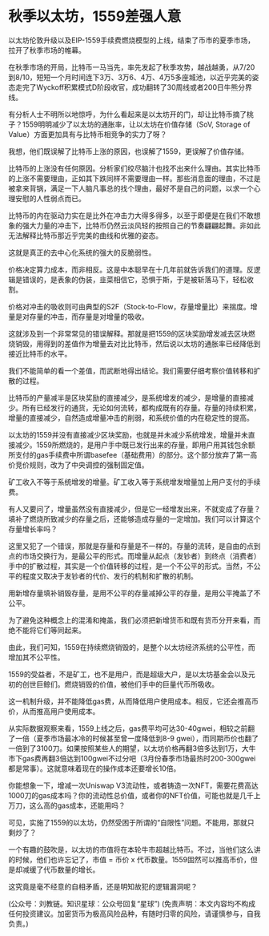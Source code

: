 # 秋季以太坊，1559差强人意

以太坊伦敦升级以及EIP-1559手续费燃烧模型的上线，结束了币市的夏季市场，拉开了秋季市场的帷幕。

在秋季市场的开局，比特币一马当先，率先发起了秋季攻势，越战越勇，从7/20到8/10，短短一个月时间连下3万、3万6、4万、4万5多座城池，以近乎完美的姿态走完了Wyckoff积累模式D阶段收官，成功翻转了30周线或者200日牛熊分界线。

有分析人士不明所以地惊呼，为什么看起来是以太坊开的门，却让比特币摘了桃子？1559明明减少了以太坊的通胀率，让以太坊在价值存储（SoV, Storage of Value）方面更加具有与比特币相竞争的实力了呀？

我想，他们既误解了比特币上涨的原因，也误解了1559，更误解了价值存储。

比特币的上涨没有任何原因。分析家们绞尽脑汁也找不出来什么理由。其实比特币的上涨不需要理由，正如其下跌同样不需要理由一样。那些消息面的理由，不过是被拿来背锅，满足一下人脑凡事总的找个理由，最好不是自己的问题，以求一个心理安慰的人性弱点而已。

比特币的内在驱动力实在是比外在冲击力大得多得多，以至于即便是在我们不敢想象的强大力量的冲击下，比特币仍然云淡风轻的按照自己的节奏翩翩起舞。非如此无法解释比特币那近乎完美的曲线和优雅的姿态。

这就是真正的去中心化系统的强大的反脆弱性。

价格决定算力成本，而非相反。这是中本聪早在十几年前就告诉我们的道理。反逻辑是错误的，是表象的伪装，韭菜相信它，恐惧于斯，于是被斩落马下，轻松收割。

价格对冲击的吸收则可由典型的S2F（Stock-to-Flow，存量增量比）来揣度。增量是对存量的冲击，而存量是对增量的吸收。

这就涉及到一个非常常见的错误解释。那就是把1559的区块奖励增发减去区块燃烧销毁，用得到的差值作为增量去对比比特币，然后说以太坊的通胀率已经降低到接近比特币的水平。

我们不能简单的看一个差值，而武断地得出结论。我们需要仔细考察价值转移和扩散的过程。

比特币的产量减半是区块奖励的直接减少，是系统增发的减少，是增量的直接减少。所有已经发行的通货，无论如何流转，都构成既有的存量。存量的持续积累，增量的直接减少，自然造成增量冲击的削弱，和系统价值的内在稳定性的提高。

以太坊的1559并没有直接减少区块奖励，也就是并未减少系统增发，增量并未直接减少。1559所燃烧的，是用户手中既已发行出来的存量，即用户用其钱包余额所支付的gas手续费中所谓basefee（基础费用）的部分。这个部分放弃了第一高价竞价规则，改为了中央调控的强制固定值。

矿工收入不等于系统增发的增量。矿工收入等于系统增发增量加上用户支付的手续费。

有人又要问了，增量虽然没有直接减少，但是它一经增发出来，不就变成了存量？填补了燃烧所致减少的存量之后，还能够造成存量的一定增加。我们可以计算这个存量增长率吗？

这里又犯了一个错误，那就是存量和存量是不一样的。存量的流转，是自由的点到点的市场交换行为，是最公平的形式。而增量从起点（发钞者）到终点（消费者）手中的扩散过程，其实是一个价值转移的过程，是一个不公平的形式。当然，不公平的程度又取决于发钞者的代价、发行的机制和扩散的机制。

用新增存量填补销毁存量，是用不公平的存量减掉公平的存量，是用公平掩盖了不公平。

为了避免这种概念上的混淆和掩盖，我们必须把新增货币和既有货币分开来看，而绝不能将它们等同起来。

由此，我们可知，1559在持续燃烧销毁的，是整个以太坊经济系统的公平性，而增加其不公平性。

1559的受益者，不是矿工，也不是用户，而是超级大户，是以太坊基金会以及元初的创世巨鲸们。燃烧销毁的价值，被他们手中的巨量代币所吸收。

这一机制升级，并不能降低gas费，从而降低用户使用成本。相反，它还会推高币价，从而推高用户使用成本。

从实际数据观察来看，1559上线之后，gas费平均可达30-40gwei，相较之前翻了一倍（夏季市场最冰冷的时候甚至曾一度降低到8-9 gwei），而同期币价也翻了一倍到了3100刀。如果按照某些人的期望，以太坊价格再翻3倍多达到1万，大牛市下gas费再翻3倍达到100gwei不过分吧（3月份春季市场最热时200-300gwei都是常事）。这就意味着现在的操作成本还要增长10倍。

你能想象一下，增减一次Uniswap V3流动性，或者铸造一次NFT，需要花费高达1000刀的gas成本吗？你的流动性总价值，或者你的NFT价值，可能也就是几千上万刀，这么高的gas成本，还能用吗？

可见，实施了1559的以太坊，仍然受困于所谓的“自限性”问题。不能用，那就只剩炒了？

一个有趣的鼓吹是，以太坊的市值将在本轮牛市超越比特币。不过，当他们这么讲的时候，他们也许忘记了，市值 = 币价 x 代币数量。1559固然可以推高币价，但是却减缓了代币数量的增长。

这究竟是毫不经意的自相矛盾，还是明知故犯的逻辑漏洞呢？

\(公众号：刘教链。知识星球：公众号回复“星球”\)  \(免责声明：本文内容均不构成任何投资建议。加密货币为极高风险品种，有随时归零的风险，请谨慎参与，自我负责。\)

